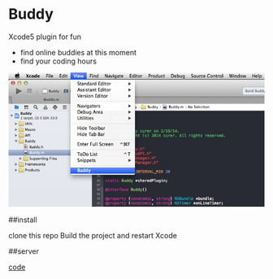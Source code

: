 Buddy
=====

Xcode5 plugin for fun

* find online buddies at this moment
* find your coding hours

![image](buddy.png)


##install

clone this repo Build the project and restart Xcode

##server

[code](https://github.com/studentdeng/buddy_server)
